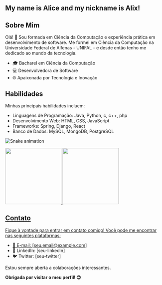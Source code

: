 
## My name is Alice and my nickname is Alix!


## Sobre Mim

Olá! 👋 Sou formada em Ciência da Computação  e experiência prática em desenvolvimento de software. Me formei em Ciência da Computação na Universidade Federal de Alfenas - UNIFAL -  e desde então tenho me dedicado ao mundo da tecnologia.

- 🎓 Bacharel em Ciência da Computação
- 💻 Desenvolvedora de Software
- 🌐 Apaixonada por Tecnologia e Inovação

## Habilidades

Minhas principais habilidades incluem:

- Linguagens de Programação: Java, Python, c, c++, php
- Desenvolvimento Web: HTML, CSS, JavaScript
- Frameworks: Spring, Django, React
- Banco de Dados: MySQL, MongoDB, PostgreSQL

![Snake animation](https://github.com/AlixNog/AlixNog/blob/output/github-contribution-grid-snake.svg)
<div>
<a href="https://github.com/seu-usuário-aqui">
<img loading="lazy" height="180em" src="https://github-readme-stats.vercel.app/api/top-langs/?username=AlixNog&layout=compact&langs_count=7&theme=dracula"/>
<img loading="lazy" height="180em" src="https://github-readme-stats.vercel.app/api?username=seu-usuário-aqui&show_icons=true&theme=dracula&include_all_commits=true&count_private=true"/>
</div>

## Contato

Fique à vontade para entrar em contato comigo! Você pode me encontrar nas seguintes plataformas:

- 📧 E-mail: [seu.email@example.com]
- 💼 LinkedIn: [seu-linkedin]
- 🐦 Twitter: [seu-twitter]

Estou sempre aberta a colaborações interessantes. 

**Obrigada por visitar o meu perfil! 😊**

